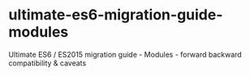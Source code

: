 # ultimate-es6-migration-guide-modules
Ultimate ES6 / ES2015 migration guide - Modules - forward  backward compatibility &amp; caveats
